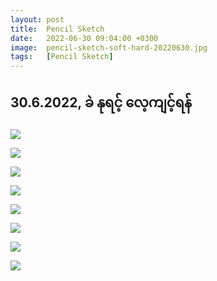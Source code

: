 ```yaml
---
layout: post
title:  Pencil Sketch
date:   2022-06-30 09:04:00 +0300
image:  pencil-sketch-soft-hard-20220630.jpg
tags:   [Pencil Sketch]
---
```

## 30.6.2022, ခဲ နုရင့် ​လေ့ကျင့်ရန်

![]({{site.baseurl}}/img/pencil-sketch-soft-hard-20220630/01.jpg)

![]({{site.baseurl}}/img/pencil-sketch-soft-hard-20220630/02.jpg)

![]({{site.baseurl}}/img/pencil-sketch-soft-hard-20220630/03.jpg)

![]({{site.baseurl}}/img/pencil-sketch-soft-hard-20220630/04.jpg)

![]({{site.baseurl}}/img/pencil-sketch-soft-hard-20220630/05.jpg)

![]({{site.baseurl}}/img/pencil-sketch-soft-hard-20220630/06.jpg)

![]({{site.baseurl}}/img/pencil-sketch-soft-hard-20220630/07.jpg)

![]({{site.baseurl}}/img/pencil-sketch-soft-hard-20220630/08.jpg)